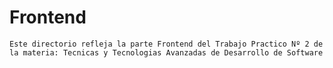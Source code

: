 # Frontend

    Este directorio refleja la parte Frontend del Trabajo Practico Nº 2 de la materia: Tecnicas y Tecnologias Avanzadas de Desarrollo de Software
